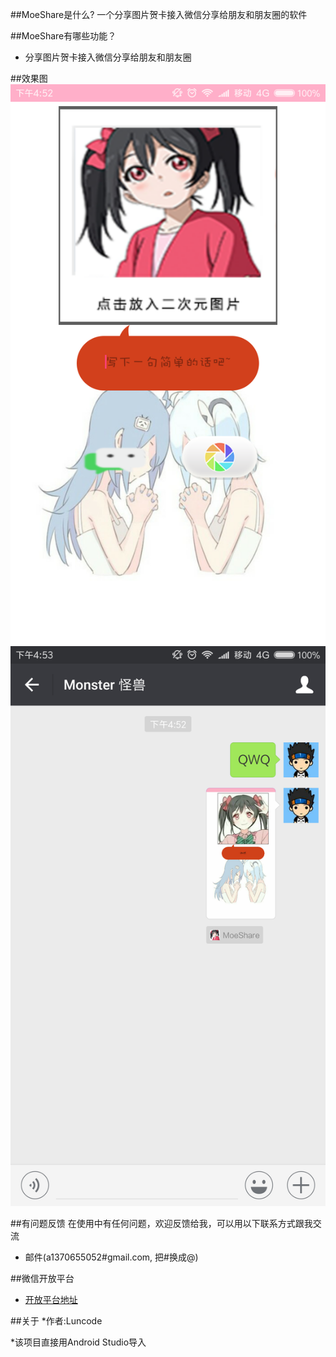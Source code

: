 ##MoeShare是什么?
一个分享图片贺卡接入微信分享给朋友和朋友圈的软件

##MoeShare有哪些功能？
* 分享图片贺卡接入微信分享给朋友和朋友圈

##效果图
![MoeShare](img/1.png)![MoeShare](img/2.png)

##有问题反馈
在使用中有任何问题，欢迎反馈给我，可以用以下联系方式跟我交流
* 邮件(a1370655052#gmail.com, 把#换成@)

##微信开放平台
* [开放平台地址](http://open.weixin.qq.com/) 

##关于
*作者:Luncode

*该项目直接用Android Studio导入